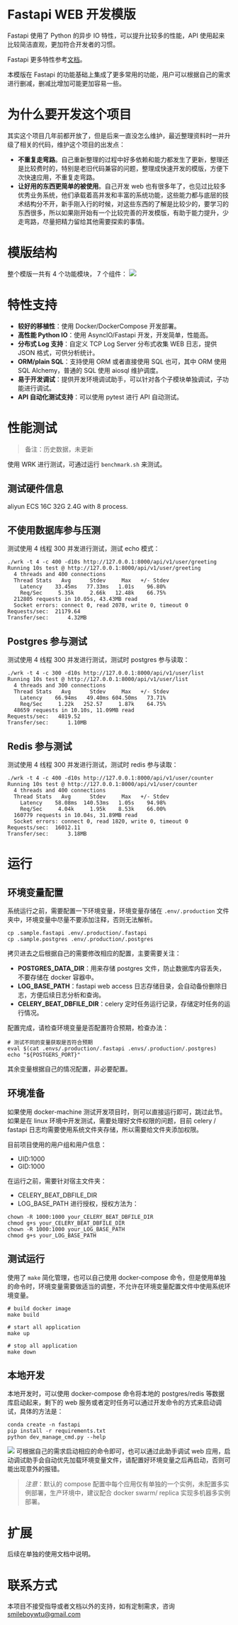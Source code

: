 # Fastapi WEB 开发模版

Fastapi 使用了 Python 的异步 IO 特性，可以提升比较多的性能，API 使用起来比较简洁直观，更加符合开发者的习惯。

Fastapi 更多特性参考[文档](https://github.com/tiangolo/fastapi)。

本模版在 Fastapi 的功能基础上集成了更多常用的功能，用户可以根据自己的需求进行删减，删减比增加可能更加容易一些。

# 为什么要开发这个项目

其实这个项目几年前都开放了，但是后来一直没怎么维护，最近整理资料时一并升级了相关的代码，维护这个项目的出发点：

- **不重复走弯路**。自己重新整理的过程中好多依赖和能力都发生了更新，整理还是比较费时的，特别是老旧代码兼容的问题，整理成快速开发的模版，方便下次快速应用，不重复走弯路。
- **让好用的东西更简单的被使用**。自己开发 web 也有很多年了，也见过比较多优秀业务系统，他们承载着高并发和丰富的系统功能，这些能力都与底层的技术结构分不开，新手刚入行的时候，对这些东西的了解是比较少的，要学习的东西很多，所以如果刚开始有一个比较完善的开发模版，有助于能力提升，少走弯路，尽量把精力留给其他需要探索的事情。


# 模版结构

整个模版一共有 4 个功能模块， 7 个组件：
![](./assets/img/img-2023-04-10-12-52-04.png)


# 特性支持

- **较好的移植性**：使用 Docker/DockerCompose 开发部署。
- **高性能 Python IO**：使用 AsyncIO/Fastapi 开发，开发简单，性能高。
- **分布式 Log 支持**：自定义 TCP Log Server 分布式收集 WEB 日志，提供 JSON 格式，可供分析统计。
- **ORM/plain SQL**：支持使用 ORM 或者直接使用 SQL 也可，其中 ORM 使用 SQL Alchemy，普通的 SQL 使用 aiosql 维护调度。
- **易于开发调试**：提供开发环境调试助手，可以针对各个子模块单独调试，子功能进行调试。
- **API 自动化测试支持**：可以使用 pytest 进行 API 自动测试。

# 性能测试

> 备注：历史数据，未更新

使用 WRK 进行测试，可通过运行 `benchmark.sh` 来测试。


## 测试硬件信息

aliyun ECS 16C 32G 2.4G with 8 process.

## 不使用数据库参与压测

测试使用 4 线程 300 并发进行测试，测试 echo 模式：
```shell
./wrk -t 4 -c 400 -d10s http://127.0.0.1:8000/api/v1/user/greeting
Running 10s test @ http://127.0.0.1:8000/api/v1/user/greeting
  4 threads and 400 connections
  Thread Stats   Avg      Stdev     Max   +/- Stdev
    Latency    33.45ms   77.33ms   1.01s    96.80%
    Req/Sec     5.35k     2.66k   12.48k    66.75%
  212805 requests in 10.05s, 43.43MB read
  Socket errors: connect 0, read 2078, write 0, timeout 0
Requests/sec:  21179.64
Transfer/sec:      4.32MB
```

## Postgres 参与测试

测试使用 4 线程 300 并发进行测试，测试时 postgres 参与读取：

```shell
./wrk -t 4 -c 300 -d10s http://127.0.0.1:8000/api/v1/user/list
Running 10s test @ http://127.0.0.1:8000/api/v1/user/list
  4 threads and 300 connections
  Thread Stats   Avg      Stdev     Max   +/- Stdev
    Latency    66.94ms   49.40ms 604.50ms   73.71%
    Req/Sec     1.22k   252.57     1.87k    64.75%
  48659 requests in 10.10s, 11.09MB read
Requests/sec:   4819.52
Transfer/sec:      1.10MB
```
## Redis 参与测试

测试使用 4 线程 300 并发进行测试，测试时 redis 参与读取：
```shell
./wrk -t 4 -c 400 -d10s http://127.0.0.1:8000/api/v1/user/counter
Running 10s test @ http://127.0.0.1:8000/api/v1/user/counter
  4 threads and 400 connections
  Thread Stats   Avg      Stdev     Max   +/- Stdev
    Latency    58.08ms  140.53ms   1.05s    94.98%
    Req/Sec     4.04k     1.95k    8.53k    66.00%
  160779 requests in 10.04s, 31.89MB read
  Socket errors: connect 0, read 1820, write 0, timeout 0
Requests/sec:  16012.11
Transfer/sec:      3.18MB
```


# 运行

## 环境变量配置

系统运行之前，需要配置一下环境变量，环境变量存储在 `.env/.production` 文件夹中，环境变量中尽量不要添加注释，否则无法解析。

```shell
cp .sample.fastapi .env/.production/.fastapi
cp .sample.postgres .env/.production/.postgres
```

拷贝进去之后根据自己的需要修改相应的配置，主要需要关注：
- **POSTGRES_DATA_DIR**：用来存储 postgres 文件，防止数据库内容丢失，不要存储在 docker 容器中。
- **LOG_BASE_PATH**：fastapi web access 日志存储目录，会自动备份删除日志，方便后续日志分析和查询。
- **CELERY_BEAT_DBFILE_DIR**：celery 定时任务运行记录，存储定时任务的运行情况。

配置完成，请检查环境变量是否配置符合预期，检查办法：
```shell
# 测试不同的变量获取是否符合预期
eval $(cat .envs/.production/.fastapi .envs/.production/.postgres) echo "${POSTGERS_PORT}"
```
其余变量根据自己的情况配置，非必要配置。

## 环境准备

如果使用 docker-machine 测试开发项目时，则可以直接运行即可，跳过此节。如果是在 linux 环境中开发测试，需要处理好文件权限的问题，目前 celery / fastapi 日志均需要使用系统文件夹存储，所以需要给文件夹添加权限。

目前项目使用的用户组和用户信息：
- UID:1000
- GID:1000

在运行之前，需要针对宿主文件夹：
- CELERY_BEAT_DBFILE_DIR
- LOG_BASE_PATH
进行授权，授权方法为：
```shell
chown -R 1000:1000 your_CELERY_BEAT_DBFILE_DIR
chmod g+s your_CELERY_BEAT_DBFILE_DIR
chown -R 1000:1000 your_LOG_BASE_PATH
chmod g+s your_LOG_BASE_PATH
```


## 测试运行

使用了 `make` 简化管理，也可以自己使用 docker-compose 命令，但是使用单独的命令时，环境变量需要做适当的调整，不允许在环境变量配置文件中使用系统环境变量。

``` shell
# build docker image
make build

# start all application
make up

# stop all application
make down
```

## 本地开发

本地开发时，可以使用 docker-compose 命令将本地的 postgres/redis 等数据库启动起来，剩下的 web 服务或者定时任务可以通过开发命令的方式来启动调试，具体的方法是：

```shell
conda create -n fastapi
pip install -r requirements.txt
python dev_manage_cmd.py --help
```
![](./assets/img/img-2023-04-10-20-32-52.png)
可根据自己的需求启动相应的命令即可，也可以通过此助手调试 web 应用，启动调试助手会自动优先加载环境变量文件，请配置好环境变量之后再启动，否则可能出现意外的报错。

>*注意*：默认的 compose 配置中每个应用仅有单独的一个实例，未配置多实例部署，生产环境中，建议配合 docker swarm/ replica 实现多机器多实例部署。

# 扩展

后续在单独的使用文档中说明。

# 联系方式

本项目不接受指导或者文档以外的支持，如有定制需求，咨询 smileboywtu@gmail.com